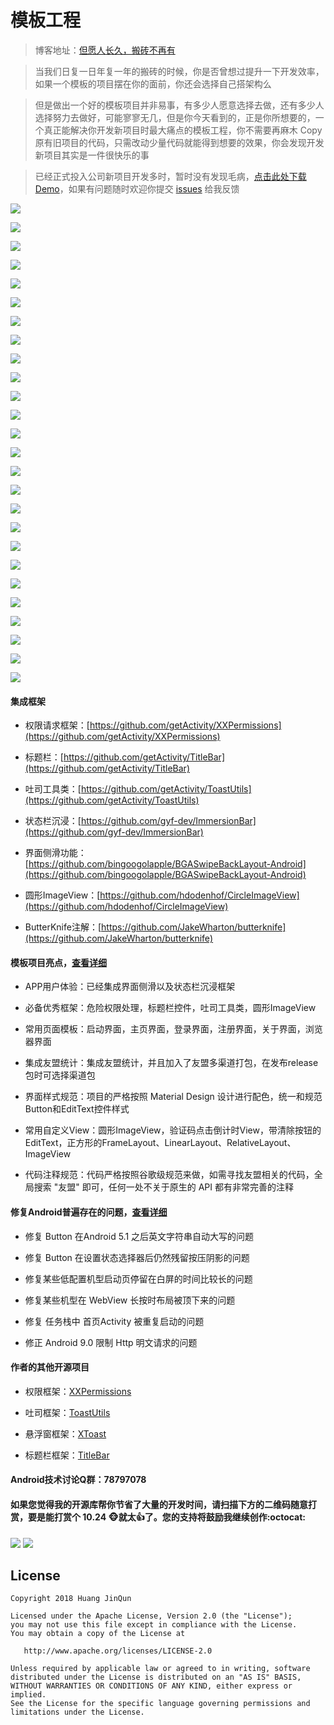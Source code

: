 # 模板工程

> 博客地址：[但愿人长久，搬砖不再有](https://www.jianshu.com/p/77dd326f21dc)

> 当我们日复一日年复一年的搬砖的时候，你是否曾想过提升一下开发效率，如果一个模板的项目摆在你的面前，你还会选择自己搭架构么

> 但是做出一个好的模板项目并非易事，有多少人愿意选择去做，还有多少人选择努力去做好，可能寥寥无几，但是你今天看到的，正是你所想要的，一个真正能解决你开发新项目时最大痛点的模板工程，你不需要再麻木 Copy 原有旧项目的代码，只需改动少量代码就能得到想要的效果，你会发现开发新项目其实是一件很快乐的事

> 已经正式投入公司新项目开发多时，暂时没有发现毛病，[点击此处下载Demo](https://raw.githubusercontent.com/getActivity/AndroidProject/master/AndroidProject.apk)，如果有问题随时欢迎你提交 [issues](https://github.com/getActivity/AndroidProject/issues/new) 给我反馈

![](picture/0.png)

![](picture/1.gif)

![](picture/2.png)

![](picture/3.png)

![](picture/4.png)

![](picture/5.png)

![](picture/6.png)

![](picture/7.png)

![](picture/8.png)

![](picture/9.png)

![](picture/10.png)

![](picture/11.png)

![](picture/12.png)

![](picture/13.png)

![](picture/14.png)

![](picture/15.png)

![](picture/16.png)

![](picture/17.png)

![](picture/18.png)

![](picture/19.png)

![](picture/20.png)

![](picture/21.png)

![](picture/22.png)

![](picture/23.png)

![](picture/24.png)

![](picture/25.png)

#### 集成框架

* 权限请求框架：[https://github.com/getActivity/XXPermissions](https://github.com/getActivity/XXPermissions)

* 标题栏：[https://github.com/getActivity/TitleBar](https://github.com/getActivity/TitleBar)

* 吐司工具类：[https://github.com/getActivity/ToastUtils](https://github.com/getActivity/ToastUtils)

* 状态栏沉浸：[https://github.com/gyf-dev/ImmersionBar](https://github.com/gyf-dev/ImmersionBar)

* 界面侧滑功能：[https://github.com/bingoogolapple/BGASwipeBackLayout-Android](https://github.com/bingoogolapple/BGASwipeBackLayout-Android)

* 圆形ImageView：[https://github.com/hdodenhof/CircleImageView](https://github.com/hdodenhof/CircleImageView)

* ButterKnife注解：[https://github.com/JakeWharton/butterknife](https://github.com/JakeWharton/butterknife)

#### 模板项目亮点，[查看详细](ProjectDetails.md)

* APP用户体验：已经集成界面侧滑以及状态栏沉浸框架

* 必备优秀框架：危险权限处理，标题栏控件，吐司工具类，圆形ImageView

* 常用页面模板：启动界面，主页界面，登录界面，注册界面，关于界面，浏览器界面

* 集成友盟统计：集成友盟统计，并且加入了友盟多渠道打包，在发布release包时可选择渠道包

* 界面样式规范：项目的严格按照 Material Design 设计进行配色，统一和规范Button和EditText控件样式

* 常用自定义View：圆形ImageView，验证码点击倒计时View，带清除按钮的EditText，正方形的FrameLayout、LinearLayout、RelativeLayout、ImageView

* 代码注释规范：代码严格按照谷歌级规范来做，如需寻找友盟相关的代码，全局搜索 "友盟" 即可，任何一处不关于原生的 API 都有非常完善的注释

#### 修复Android普遍存在的问题，[查看详细](AndroidBug.md)

* 修复 Button 在Android 5.1 之后英文字符串自动大写的问题

* 修复 Button 在设置状态选择器后仍然残留按压阴影的问题

* 修复某些低配置机型启动页停留在白屏的时间比较长的问题

* 修复某些机型在 WebView 长按时布局被顶下来的问题

* 修复 任务栈中 首页Activity 被重复启动的问题

* 修正 Android 9.0 限制 Http 明文请求的问题

#### 作者的其他开源项目

* 权限框架：[XXPermissions](https://github.com/getActivity/XXPermissions)

* 吐司框架：[ToastUtils](https://github.com/getActivity/ToastUtils)

* 悬浮窗框架：[XToast](https://github.com/getActivity/XToast)

* 标题栏框架：[TitleBar](https://github.com/getActivity/TitleBar)

#### Android技术讨论Q群：78797078

#### 如果您觉得我的开源库帮你节省了大量的开发时间，请扫描下方的二维码随意打赏，要是能打赏个 10.24 :monkey_face:就太:thumbsup:了。您的支持将鼓励我继续创作:octocat:

![](picture/pay_ali.png) ![](picture/pay_wechat.png)

## License

```text
Copyright 2018 Huang JinQun

Licensed under the Apache License, Version 2.0 (the "License");
you may not use this file except in compliance with the License.
You may obtain a copy of the License at

   http://www.apache.org/licenses/LICENSE-2.0

Unless required by applicable law or agreed to in writing, software
distributed under the License is distributed on an "AS IS" BASIS,
WITHOUT WARRANTIES OR CONDITIONS OF ANY KIND, either express or implied.
See the License for the specific language governing permissions and
limitations under the License.
```
